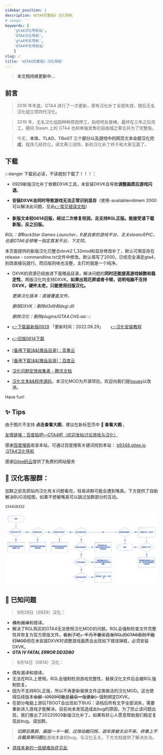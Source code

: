 ```yaml
---
sidebar_position: 1
description: 《GTA4完整版》汉化导航
# image: ''
keywords: [
    'gta4汉化导航站',
    'GTA4汉化导航',
    'gta4中文导航',
    'GTA4中文导航站'
    ]
slug: /
title: '《GTA4完整版》汉化导航'
---
```


> **本文档持续更新中...**

## 前言

>2016 年年底，GTA4 进行了一次更新，原有汉化补丁全部失效，随后无名汉化组立项四代汉化。 

>2019 年，无名汉化组因种种原因停工，贴吧吧友接棒，最终在三年之后完工，期间 Steam 上的 GTA4 也和单独发售的自由城之章合并为了完整版。

>今天，**本体、TLAD、TBoGT 三个部分以及游戏中的网页文本全部汉化完成**，程序几经优化，译文再三润饰，新的汉化补丁终于和大家见面了。

## 下载

:::danger 下载前必读，不读就别下载了！！！：
- 0929新版汉化补丁依赖DXVK工具，未安装DXVK会导致**调整画质后游戏闪退**。

- **安装DXVK会同时导致游戏无法正常识别显存**（使用-availablevidmem  2000可以解决此问题，见此[👉常见错误文档](https://docs.qq.com/doc/p/96d6b9b4160c54c355ad4e8eaf8326f8dda0f641)）

- **新版文本较0614旧版，经过二次修复校润，且支持RGL正版。能接受请下载新版，反之旧版。**

*RGL：即RockStar Games Launcher，R星自家的游戏平台，无关steam/EPIC，也是GTA6全球唯一指定首发平台，下文同。*

 本页面提供的新版汉化已整合dxvk2.1_32mod和显存修改补丁，默认可用显存在release - commandline.txt文件中修改。默认填写了2000，已经完全满足gta4，别改直接玩就行。而旧版则啥也没整，主打的就是一个纯净。



- DXVK的资源已经放进下面赠品目录，解决问题的**同时还能提高游戏帧数和稳定性**。两版汉化均支持DXVK。**如果出现花屏或者卡顿，说明电脑不支持DXVK，硬件太老，只能使用旧版汉化。**

  *更换汉化版本：直接覆盖文件。*

  *删除DXVK：删除d3d9和dxgi.dll*

  *删除汉化：删除plugins/GTA4.CHS.asi*
:::
- [👉下载最新版0929](https://link.jscdn.cn/1drv/aHR0cHM6Ly8xZHJ2Lm1zL3UvcyFBczVoZ0w4dTlPMzFoMDF2OXg1N21TX2hMMTRJP2U9U00yUXQ5.zip) 「更新时间：2022.09.29」　　  [ 👉汉化安装教程 ](./安装汉化/0：安装前准备.md)

- [👉旧版0614下载](https://wwi.lanzoup.com/ikQRg0di9yhc)


- [[备用下载]&&[赠品目录]：蓝奏云](https://wwi.lanzoup.com/b07xe74sj)


- [[备用下载]&&[赠品目录]：百度云](https://pan.baidu.com/share/init?surl=lYiAaFVzQGpJD79Fx56ZZw&pwd=1234)


- [汉化问题反馈收集表 - 腾讯文档](https://docs.qq.com/form/page/DQXdCd1BwT1VrbXV5)

- [汉化文本&&程序源码](https://github.com/GTAIV-Complete-Edition-text)，本汉化MOD为开源项目。欢迎向我们提[lssues](https://github.com/GTAIV-Complete-Edition-text/feedback-IV.CHS/issues)以改进。



Have fun!

## ✨ Tips

由于图片不支持 **点击查看大图**，建议在新标签页中 **📸 查看大图** 。


[友情链接：百度贴吧—GTA4吧（欢迎发帖讨论游戏与汉化）](https://jump2.bdimg.com/f?kw=gta4)

感谢[百度搜索](https://www.baidu.com/s?ie=UTF-8&wd=b9348.gitee.io)收录本站，可通过百度搜索关键词找到本站： [b9348.gitee.io](https://www.baidu.com/s?ie=UTF-8&wd=b9348.gitee.io) ,[GTA4汉化导航](https://www.baidu.com/s?ie=UTF-8&wd=GTA4汉化导航) 

感谢[Gitee码云](https://gitee.com/)提供了免费的网站服务
## 📱 汉化客服群：
加群之前先把站内汉化有关问题看完，轻易进群可能会遭到嘴臭。下方提供了自助解决BUG流程图，如果不想被嘴臭可以跳过加群部分的互动。
```
154428332
```
![Image](intro.jpg)
## 🐞 已知问题

> 9月29日（0929）汉化：
- <del>偶有漏译</del>和错译。 
- 解决了RGL购买的GTA4无法使用汉化MOD的问题。RGL会强制检查文件完整性并恢复为官方原版文件。<del>看到了吧，千万不要买首发RGL的GTA6否则不能打MOD</del>但在未安装DXVK时调整游戏画质会出现如下错误弹框，必须安装DXVK。
- ***GTA IV FATAL ERROR DD3D80***

> 6月14日（0614）汉化：
- 偶有漏译和错译。
- 无法在RGL上使用。RGL会强制检测游戏完整性，替换汉化文件后会被RGL强制恢复。
- 因为不支持RGL正版，所以不再更新替换文件这类做法的汉化MOD。这也使得后续版本<del>全部（0929可能是最后一版更新）</del>强制绑定DXVK。
- 在部分电脑上游玩TBOGT会出现如下BUG：读档后所有文字全部消失，需要重新进入游戏才能解决。目前尚未发现造成此bug的原因，为了防止该问题出现，我们推出了20220929新版汉化补丁。如果有好心人愿意帮助我们稳定复现此bug，请加群。

> ***切屏后黑屏、画面一卡一顿、过场动画闪烁、进车库被关出不来、终章上不去载具等问题***是游戏本身的bug，与汉化无关。下方文档提供了解决办法。

- [游戏本身的一些疑难杂症见此](./GTA4%E6%B8%B8%E6%88%8F%E7%9B%B8%E5%85%B3%E9%97%AE%E9%A2%98%EF%BC%88%E6%97%A0%E5%85%B3%E6%B1%89%E5%8C%96%E8%A1%A5%E4%B8%81%EF%BC%89/1%EF%BC%9A%E6%B8%B8%E6%88%8F%E7%9B%B8%E5%85%B3%E9%97%AE%E9%A2%98.md)
